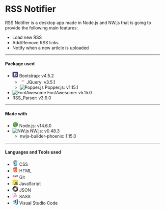 # RSS Notifier

RSS Notifier is a desktop app made in Node.js and NW.js that is going to provide the following main features:

* Load new RSS
* Add/Remove RSS links
* Notify when a new article is uploaded

- - -

#### Package used

* <img alt="Bootstrap" width="18px" src="https://raw.githubusercontent.com/github/explore/80688e429a7d4ef2fca1e82350fe8e3517d3494d/topics/bootstrap/bootstrap.png"> Bootstrap: v4.5.2
    * <img alt="JQuery" width="18px" src="https://raw.githubusercontent.com/github/explore/80688e429a7d4ef2fca1e82350fe8e3517d3494d/topics/jquery/jquery.png"> JQuery: v3.5.1
    * <img alt="Popper.js" width="18px" src="https://avatars0.githubusercontent.com/u/58035617?s=200&v=4"> Popper.js: v1.15.1
* <img alt="FontAwesome" width="18px" src="https://avatars1.githubusercontent.com/u/1505683?s=200&v=4"> FontAwesome: v5.15.0
* RSS_Parser: v3.9.0

- - -

#### Made with

* <img alt="Node.js" width="18px" src="https://raw.githubusercontent.com/github/explore/80688e429a7d4ef2fca1e82350fe8e3517d3494d/topics/nodejs/nodejs.png"> Node.js: v14.6.0
* <img alt="NW.js" width="18px" src="https://avatars2.githubusercontent.com/u/10180421?s=200&v=4"> NW.js: v0.48.3
    * nwjs-builder-phoenix: 1.15.0

- - -

#### Languages and Tools used

* <img alt="CSS3" width="18px" src="https://raw.githubusercontent.com/github/explore/80688e429a7d4ef2fca1e82350fe8e3517d3494d/topics/css/css.png"> CSS
* <img alt="HTML5" width="18px" src="https://raw.githubusercontent.com/github/explore/80688e429a7d4ef2fca1e82350fe8e3517d3494d/topics/html/html.png"> HTML
* <img alt="Git" width="18px" src="https://raw.githubusercontent.com/github/explore/80688e429a7d4ef2fca1e82350fe8e3517d3494d/topics/git/git.png"> Git
* <img alt="JavaScript" width="18px" src="https://raw.githubusercontent.com/github/explore/80688e429a7d4ef2fca1e82350fe8e3517d3494d/topics/javascript/javascript.png"> JavaScript
* <img alt="JSON" width="18px" src="https://raw.githubusercontent.com/github/explore/80688e429a7d4ef2fca1e82350fe8e3517d3494d/topics/json/json.png"> JSON
* <img alt="Sass" width="18px" src="https://raw.githubusercontent.com/github/explore/80688e429a7d4ef2fca1e82350fe8e3517d3494d/topics/sass/sass.png"> SASS
* <img alt="Visual Studio Code" width="18px" src="https://raw.githubusercontent.com/github/explore/80688e429a7d4ef2fca1e82350fe8e3517d3494d/topics/visual-studio-code/visual-studio-code.png"> Visual Studio Code